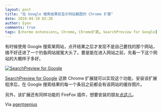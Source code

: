 ```yaml
---
layout: post
title: "在 Google 搜索结果前显示网站截图的 Chrome 扩展"
date: 2010-04-10 02:20
author: Eyon
comments: true
tags: [chorme extensions, Chrome, Chrome扩展, SearchPreview for Google]
---
```

有时候使用 Google 搜索某网站，点开结果之后才发现不是自己要找的那个网站，搞不好还进了一个钓鱼网站就冤大头了。要是能在进入网站之前，先看一下这个网站的大概样子多好。

<a href="http://img.chromi.org/2010/04/SearchPreview-for-Google.png">![](http://img.chromi.org/2010/04/SearchPreview-for-Google-550x421.png "SearchPreview for Google")</a>

[SearchPreview for Google](https://chrome.google.com/extensions/detail/hcjdanpjacpeeppdjkppebobilhaglfo) 这款 Chrome 扩展就可以实现这个功能，安装该扩展程序后，在 Google 搜索结果的每一个条目之前都会有该网站的缓存图片。

另外，该扩展还有同样功能的 FireFox 插件，想要安装的朋友[点这儿](https://addons.mozilla.org/en-US/firefox/addon/189)。

Via [agentgenius](http://agentgenius.com/real-estate-coaching-tutorials/tech/google-chrome-and-firefox-extension-for-web-search-previews/)
